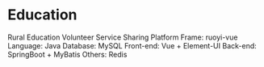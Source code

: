# Education
Rural Education Volunteer Service Sharing Platform
Frame: ruoyi-vue
Language: Java
Database: MySQL
Front-end: Vue + Element-UI
Back-end: SpringBoot + MyBatis
Others: Redis
